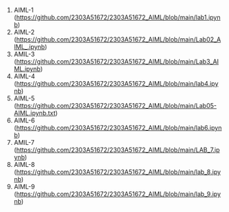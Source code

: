 1. AIML-1 (https://github.com/2303A51672/2303A51672_AIML/blob/main/lab1.ipynb)
2. AIML-2 (https://github.com/2303A51672/2303A51672_AIML/blob/main/Lab02_AIML_.ipynb)
3. AMIL-3 (https://github.com/2303A51672/2303A51672_AIML/blob/main/Lab3_AIML.ipynb)
4. AIML-4 (https://github.com/2303A51672/2303A51672_AIML/blob/main/lab4.ipynb)
5. AIML-5 (https://github.com/2303A51672/2303A51672_AIML/blob/main/Lab05-AIML.ipynb.txt)
6. AIML-6 (https://github.com/2303A51672/2303A51672_AIML/blob/main/lab6.ipynb)
7. AMIL-7 (https://github.com/2303A51672/2303A51672_AIML/blob/main/LAB_7.ipynb)
8. AIML-8 (https://github.com/2303A51672/2303A51672_AIML/blob/main/lab_8.ipynb)
9. AIML-9 (https://github.com/2303A51672/2303A51672_AIML/blob/main/lab_9.ipynb)
